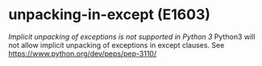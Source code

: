 # unpacking-in-except (E1603)

*Implicit unpacking of exceptions is not supported in Python 3* Python3
will not allow implicit unpacking of exceptions in except clauses. See
<a href="https://www.python.org/dev/peps/pep-3110/" class="reference external">https://www.python.org/dev/peps/pep-3110/</a>
